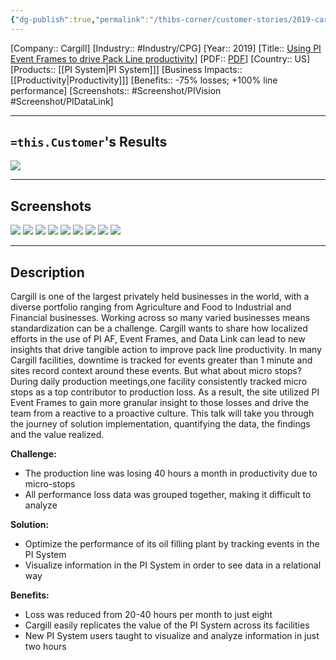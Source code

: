 ```yaml
---
{"dg-publish":true,"permalink":"/thibs-corner/customer-stories/2019-cargill-using-pi-event-frames-to-drive-pack-line-productivity/","noteIcon":""}
---
```


[Company:: Cargill]
[Industry:: #Industry/CPG]
[Year:: 2019]
[Title:: [Using PI Event Frames to drive Pack Line productivity](https://resources.osisoft.com/presentations/small-effort-with-a--big-payoff---using-pi-event-frames-to-drive-pack-line-productivity--cargillx/)]
[PDF:: [PDF](https://cdn.osisoft.com/osi/presentations/2019-uc-san-francisco/US19NA-D2FB03-Cargill-Vahle-Small-effort-with-a-big-payoff-Using-PI-Event-Frames-to-drive-Pack-Line-productivity.pdf)]
[Country:: US]
[Products:: [[PI System\|PI System]]]
[Business Impacts:: [[Productivity\|Productivity]]]
[Benefits:: -75% losses; +100% line performance]
[Screenshots:: #Screenshot/PIVision #Screenshot/PIDataLink]

---
## `=this.Customer`'s Results
![](https://i.imgur.com/fbNyWMJ.png)

---
## Screenshots
![](https://i.imgur.com/CtjZMs4.png)
![](https://i.imgur.com/lqJDcHW.png)
![](https://i.imgur.com/DpDVp7Z.png)
![](https://i.imgur.com/EhHRzS6.png)
![](https://i.imgur.com/2C3F2mx.png)
![](https://i.imgur.com/ZMFXxxK.png)
![](https://i.imgur.com/dIYbuG2.png)
![](https://i.imgur.com/j0rCwBy.png)
![](https://i.imgur.com/dG82Apz.png)


---
## Description
Cargill is one of the largest privately held businesses in the world, with a diverse portfolio ranging from Agriculture and Food to Industrial and Financial businesses. Working across so many varied businesses means standardization can be a challenge. Cargill wants to share how localized efforts in the use of PI AF, Event Frames, and Data Link can lead to new insights that drive tangible action to improve pack line productivity. In many Cargill facilities, downtime is tracked for events greater than 1 minute and sites record context around these events. But what about micro stops? During daily production meetings,one facility consistently tracked micro stops as a top contributor to production loss. As a result, the site utilized PI Event Frames to gain more granular insight to those losses and drive the team from a reactive to a proactive culture. This talk will take you through the journey of solution implementation, quantifying the data, the findings and the value realized.

**Challenge:**
- The production line was losing 40 hours a month in productivity due to micro-stops
- All performance loss data was grouped together, making it difficult to analyze

**Solution:**
- Optimize the performance of its oil filling plant by tracking events in the PI System
- Visualize information in the PI System in order to see data in a relational way

**Benefits:**
- Loss was reduced from 20-40 hours per month to just eight
- Cargill easily replicates the value of the PI System across its facilities
- New PI System users taught to visualize and analyze information in just two hours
